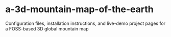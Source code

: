 # a-3d-mountain-map-of-the-earth
Configuration files, installation instructions, and live-demo project pages for a FOSS-based 3D global mountain map
